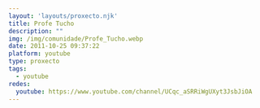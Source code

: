```yaml
---
layout: 'layouts/proxecto.njk'
title: Profe Tucho
description: ""
img: /img/comunidade/Profe_Tucho.webp
date: 2011-10-25 09:37:22
platform: youtube
type: proxecto
tags:
  - youtube
redes:
  youtube: https://www.youtube.com/channel/UCqc_aSRRiWgUXyt3JsbJiOA
---
```

